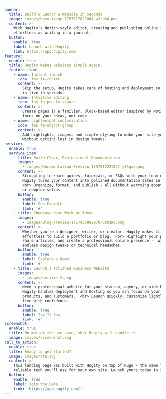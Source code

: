 ```yaml
---
banner:
  title: Build & Launch a Website in Seconds
  image: images/hero-image-1757517627064-w3rpk4.png
  content: >-
    With Hugity's Notion-style editor, creating and publishing online is as
    effortless as writing in a journal.
  button:
    enable: true
    label: Launch with Hugity
    link: https://app.hugity.com
feature:
  enable: true
  title: Hugity makes websites simple again.
  feature_item:
    - name: Instant launch
      icon: fas fa-rocket
      content: >-
        Skip the setup, Hugity takes care of hosting and deployment so your site
        is live in seconds.
    - name: Intuitive editing
      icon: fas fa-pen-to-square
      content: >-
        Create pages in a familiar, block-based editor inspired by Notion -
        focus on your ideas, not code.
    - name: Lightweight customization
      icon: fas fa-object-group
      content: >-
        Add highlights, images, and simple styling to make your site yours,
        without getting lost in design tweaks.
service:
  enable: true
  service_item:
    - title: Build Clear, Professional Documentation
      images:
        - images/Documentation-Preview-1757512281527-y55gxx.png
      content: >-
        Struggling to share guides, tutorials, or FAQs with your team or users?
        Hugity turns your content into polished documentation sites in seconds. 
        <br> Organize, format, and publish - all without worrying about hosting
        or complex setups.
      button:
        enable: true
        label: See Example
        link: '#'
    - title: Showcase Your Work or Ideas
      images:
        - images/Blog-Preview-1757433892978-6z91nc.png
      content: >-
        Whether you're a designer, writer, or creator, Hugity makes it 
        effortless to build a portfolio or blog.  <br> Highlight your projects,
        share articles, and create a professional online presence -  without
        endless design tweaks or technical headaches.
      button:
        enable: true
        label: Explore a Demo
        link: '#'
    - title: Launch a Polished Business Website
      images:
        - images/service-3.png
      content: >-
        Need a professional website for your startup, agency, or side hustle? 
        Hugity handles deployment and hosting so you can focus on your brand, 
        products, and customers.  <br> Launch quickly, customize lightly, and go
        live with confidence.
      button:
        enable: true
        label: Try It Now
        link: '#'
screenshot:
  enable: true
  title: No matter the use case, <br> Hugity will handle it
  image: images/screenshot.svg
call_to_action:
  enable: true
  title: Ready to get started?
  image: images/cta.svg
  content: >-
    This landing page was built with Hugity on top of Hugo - the same fast,
    reliable tech you'll use for your own site. Launch yours today in seconds.
  button:
    enable: true
    label: Join the Beta
    link: 'https://app.hugity.com/'
---
```

